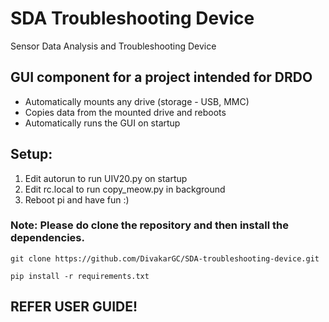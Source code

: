 # SDA Troubleshooting Device

Sensor Data Analysis and Troubleshooting Device

## GUI component for a project intended for DRDO 

- Automatically mounts any drive (storage - USB, MMC)
- Copies data from the mounted drive and reboots
- Automatically runs the GUI on startup

## Setup:

1. Edit autorun to run UIV20.py on startup
2. Edit rc.local to run copy_meow.py in background
3. Reboot pi and have fun :)

### Note: Please do clone the repository and then install the dependencies.

```
git clone https://github.com/DivakarGC/SDA-troubleshooting-device.git

pip install -r requirements.txt
```

## REFER USER GUIDE!

